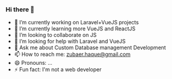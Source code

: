 ### Hi there 👋

<!--
**rajhaq/rajhaq** is a ✨ _special_ ✨ repository because its `README.md` (this file) appears on your GitHub profile.

Here are some ideas to get you started:

- 🔭 I’m currently working on Laravel+VueJS projects
- 🌱 I’m currently learning more VueJS and ReactJS
- 👯 I’m looking to collaborate on JS
- 🤔 I’m looking for help with Laravel and VueJS
- 💬 Ask me about Custom Database management Development
- 📫 How to reach me: zubaer.haque@gmail.com
- 😄 Pronouns: ...
- ⚡ Fun fact: I'm not a web developer
-->

- 🔭 I’m currently working on Laravel+VueJS projects
- 🌱 I’m currently learning more VueJS and ReactJS
- 👯 I’m looking to collaborate on JS
- 🤔 I’m looking for help with Laravel and VueJS
- 💬 Ask me about Custom Database management Development
- 📫 How to reach me: zubaer.haque@gmail.com
- 😄 Pronouns: ...
- ⚡ Fun fact: I'm not a web developer
